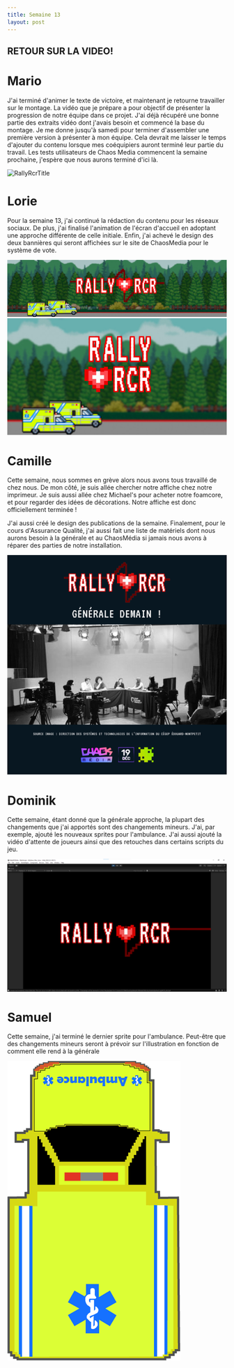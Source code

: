 ```yaml
---
title: Semaine 13
layout: post
---
```


## RETOUR SUR LA VIDEO!

# Mario

J'ai terminé d'animer le texte de victoire, et maintenant je retourne travailler sur le montage. La vidéo que je prépare a pour objectif de présenter la progression de notre équipe dans ce projet. J'ai déjà récupéré une bonne partie des extraits vidéo dont j'avais besoin et commencé la base du montage. Je me donne jusqu'à samedi pour terminer d'assembler une première version à présenter à mon équipe. Cela devrait me laisser le temps d'ajouter du contenu lorsque mes coéquipiers auront terminé leur partie du travail. Les tests utilisateurs de Chaos Media commencent la semaine prochaine, j'espère que nous aurons terminé d'ici là.

![RallyRcrTitle](../medias/sem13/Progression_title.gif)


# Lorie

Pour la semaine 13, j'ai continué la rédaction du contenu pour les réseaux sociaux. De plus, j'ai finalisé l'animation de l'écran d'accueil en adoptant une approche différente de celle initiale. Enfin, j'ai achevé le design des deux bannières qui seront affichées sur le site de ChaosMedia pour le système de vote.

![Bannieres](../medias/sem13/banniere1vf_lb13.jpg)
![Bannieres](../medias/sem13/banniere2vf_lb13.jpg)


# Camille
 
Cette semaine, nous sommes en grève alors nous avons tous travaillé de chez nous. De mon côté, je suis allée chercher notre affiche chez notre imprimeur. Je suis aussi allée chez Michael's pour acheter notre foamcore, et pour regarder des idées de décorations. Notre affiche est donc officiellement terminée !
 
J'ai aussi créé le design des publications de la semaine. Finalement, pour le cours d'Assurance Qualité, j'ai aussi fait une liste de matériels dont nous aurons besoin à la générale et au ChaosMédia si jamais nous avons à réparer des parties de notre installation.
 
![Publications réseaux sociaux](../medias/sem13/sem13_cam.png)

# Dominik
 
Cette semaine, étant donné que la générale approche, la plupart des changements que j'ai apportés sont des changements mineurs. J'ai, par exemple, ajouté les nouveaux sprites pour l'ambulance. J'ai aussi ajouté la vidéo d'attente de joueurs ainsi que des retouches dans certains scripts du jeu. 

![Publications réseaux sociaux](../medias/sem13/accueil.png)

# Samuel

Cette semaine, j'ai terminé le dernier sprite pour l'ambulance. Peut-être que des changements mineurs seront à prévoir sur l'illustration en fonction de comment elle rend à la générale

![Ambulance vue de dessus](../medias/sem13/ambulance_haut.png)